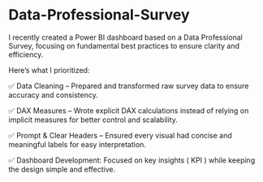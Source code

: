 # Data-Professional-Survey
I recently created a Power BI dashboard based on a Data Professional Survey, focusing on fundamental best practices to ensure clarity and efficiency. 

Here’s what I prioritized:

✅ Data Cleaning – Prepared and transformed raw survey data to ensure accuracy and consistency.

✅ DAX Measures – Wrote explicit DAX calculations instead of relying on implicit measures for better control and scalability.

✅ Prompt & Clear Headers – Ensured every visual had concise and meaningful labels for easy interpretation.

✅ Dashboard Development: Focused on key insights ( KPI ) while keeping the design simple and effective.
